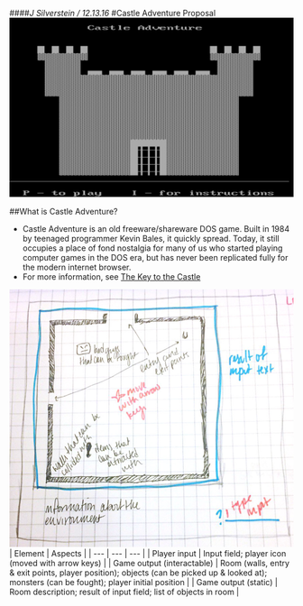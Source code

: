 ####_J Silverstein / 12.13.16_
#Castle Adventure Proposal
![Castle Adventure](assets/castleadventure.png)

##What is Castle Adventure?
- Castle Adventure is an old freeware/shareware DOS game. Built in 1984 by teenaged programmer Kevin Bales, it quickly spread. Today, it still occupies a place of fond nostalgia for many of us who started playing computer games in the DOS era, but has never been replicated fully for the modern internet browser.
- For more information, see [The Key to the Castle](http://www.thealmightyguru.com/Reviews/CastleAdventure/CA-TheGame.html)

![Wireframe](assets/wireframe.jpg)
| Element | Aspects |
| --- | --- | --- |
| Player input | Input field; player icon (moved with arrow keys) |
| Game output (interactable) | Room (walls, entry & exit points, player position); objects (can be picked up & looked at); monsters (can be fought); player initial position |
| Game output (static) | Room description; result of input field; list of objects in room |